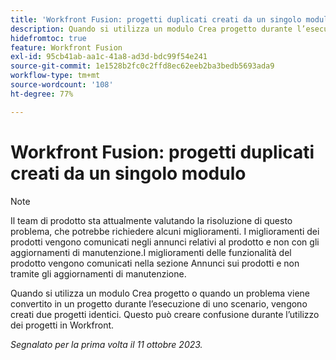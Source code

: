 ```yaml
---
title: 'Workfront Fusion: progetti duplicati creati da un singolo modulo'
description: Quando si utilizza un modulo Crea progetto durante l’esecuzione di uno scenario, vengono creati due progetti identici. Questo può creare confusione durante l’utilizzo dei progetti in Workfront.
hidefromtoc: true
feature: Workfront Fusion
exl-id: 95cb41ab-aa1c-41a8-ad3d-bdc99f54e241
source-git-commit: 1e1528b2fc0c2ffd8ec62eeb2ba3bedb5693ada9
workflow-type: tm+mt
source-wordcount: '108'
ht-degree: 77%

---
```


# Workfront Fusion: progetti duplicati creati da un singolo modulo

<!--Fusion, WF TOCs-->

>[!NOTE]
>
>Il team di prodotto sta attualmente valutando la risoluzione di questo problema, che potrebbe richiedere alcuni miglioramenti. I miglioramenti dei prodotti vengono comunicati negli annunci relativi al prodotto e non con gli aggiornamenti di manutenzione.I miglioramenti delle funzionalità del prodotto vengono comunicati nella sezione Annunci sui prodotti e non tramite gli aggiornamenti di manutenzione.

Quando si utilizza un modulo Crea progetto o quando un problema viene convertito in un progetto durante l’esecuzione di uno scenario, vengono creati due progetti identici. Questo può creare confusione durante l’utilizzo dei progetti in Workfront.

_Segnalato per la prima volta il 11 ottobre 2023._
